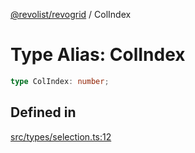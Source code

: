 [@revolist/revogrid](README.md) / ColIndex

# Type Alias: ColIndex

```ts
type ColIndex: number;
```

## Defined in

[src/types/selection.ts:12](https://github.com/revolist/revogrid/blob/08de4537b2052abd86ff4eb5461780401e3c4fcb/src/types/selection.ts#L12)
